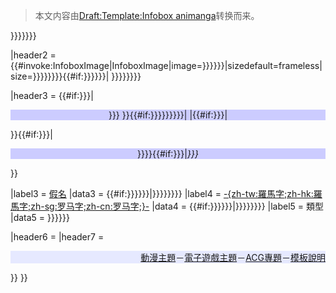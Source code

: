 > 本文内容由[Draft:Template:Infobox animanga](https://zh.wikipedia.org/wiki/Draft:Template:Infobox_animanga)转换而来。


}}}}}}}

</div>

</tr>

|header2 = {{\#invoke:InfoboxImage|InfoboxImage|image=}}}}}}|sizedefault=frameless|size=}}}}}}}}{{\#if:}}}}}}|
}}}}}}}}

|header3 = {{\#if:}}}|

<div style="background: #ccf; text-align: center; border: 0px;">

}}} }}{{\#if:}}}}}}}}}|
|{{\#if:}}}|

</div>

}}{{\#if:}}}|

<div style="background: #ccf; text-align: center; border: 0px;" colspan="2">

}}}}{{\#if:}}}|*}}}*

</div>

}}

|label3 = [假名](../Page/日語假名.md "wikilink") |data3 = {{\#if:}}}}}}|}}}}}}}} |label4 = [-{zh-tw:羅馬字;zh-hk:羅馬字;zh-sg:罗马字;zh-cn:罗马字;}-](../Page/平文式罗马字.md "wikilink") |data4 = {{\#if:}}}}}}|}}}}}}}} |label5 = 類型 |data5 = }}}}}}

|header6 =  |header7 = <includeonly>

<div class="nowrap" style="text-align:right; background: #e6e9ff;" >

[動漫主題](../Page/Portal:动漫.md "wikilink")－[電子遊戲主題](../Page/Portal:电子游戏.md "wikilink")－[ACG專題](https://zh.wikipedia.org/wiki/Wikipedia:ACG专题 "wikilink")－[模板說明](https://zh.wikipedia.org/wiki/Template:Infobox_animanga "wikilink")

</div>

</includeonly> }}<noinclude>    }}</noinclude>
